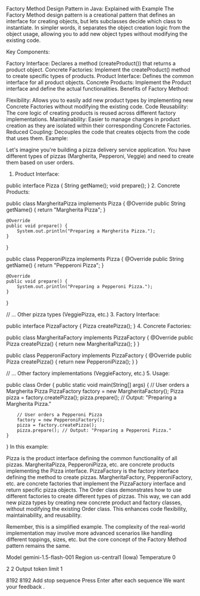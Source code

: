 Factory Method Design Pattern in Java: Explained with Example
The Factory Method design pattern is a creational pattern that defines an interface for creating objects, but lets subclasses decide which class to instantiate. In simpler words, it separates the object creation logic from the object usage, allowing you to add new object types without modifying the existing code.

Key Components:

Factory Interface: Declares a method (createProduct()) that returns a product object.
Concrete Factories: Implement the createProduct() method to create specific types of products.
Product Interface: Defines the common interface for all product objects.
Concrete Products: Implement the Product interface and define the actual functionalities.
Benefits of Factory Method:

Flexibility: Allows you to easily add new product types by implementing new Concrete Factories without modifying the existing code.
Code Reusability: The core logic of creating products is reused across different factory implementations.
Maintainability: Easier to manage changes in product creation as they are isolated within their corresponding Concrete Factories.
Reduced Coupling: Decouples the code that creates objects from the code that uses them.
Example:

Let's imagine you're building a pizza delivery service application. You have different types of pizzas (Margherita, Pepperoni, Veggie) and need to create them based on user orders.

1. Product Interface:

public interface Pizza {
    String getName();
    void prepare();
}
2. Concrete Products:

public class MargheritaPizza implements Pizza {
    @Override
    public String getName() {
        return "Margherita Pizza";
    }

    @Override
    public void prepare() {
        System.out.println("Preparing a Margherita Pizza.");
    }
}

public class PepperoniPizza implements Pizza {
    @Override
    public String getName() {
        return "Pepperoni Pizza";
    }

    @Override
    public void prepare() {
        System.out.println("Preparing a Pepperoni Pizza.");
    }
}

// ... Other pizza types (VeggiePizza, etc.)
3. Factory Interface:

public interface PizzaFactory {
    Pizza createPizza();
}
4. Concrete Factories:

public class MargheritaFactory implements PizzaFactory {
    @Override
    public Pizza createPizza() {
        return new MargheritaPizza();
    }
}

public class PepperoniFactory implements PizzaFactory {
    @Override
    public Pizza createPizza() {
        return new PepperoniPizza();
    }
}

// ... Other factory implementations (VeggieFactory, etc.)
5. Usage:

public class Order {
    public static void main(String[] args) {
        // User orders a Margherita Pizza
        PizzaFactory factory = new MargheritaFactory();
        Pizza pizza = factory.createPizza();
        pizza.prepare(); // Output: "Preparing a Margherita Pizza."

        // User orders a Pepperoni Pizza
        factory = new PepperoniFactory();
        pizza = factory.createPizza();
        pizza.prepare(); // Output: "Preparing a Pepperoni Pizza."
    }
}
In this example:

Pizza is the product interface defining the common functionality of all pizzas.
MargheritaPizza, PepperoniPizza, etc. are concrete products implementing the Pizza interface.
PizzaFactory is the factory interface defining the method to create pizzas.
MargheritaFactory, PepperoniFactory, etc. are concrete factories that implement the PizzaFactory interface and return specific pizza objects.
The Order class demonstrates how to use different factories to create different types of pizzas.
This way, we can add new pizza types by creating new concrete product and factory classes, without modifying the existing Order class. This enhances code flexibility, maintainability, and reusability.

Remember, this is a simplified example. The complexity of the real-world implementation may involve more advanced scenarios like handling different toppings, sizes, etc. but the core concept of the Factory Method pattern remains the same.

Model
gemini-1.5-flash-001
Region 
us-central1 (Iowa)
Temperature 
0

2
2
Output token limit 
1

8192
8192
Add stop sequence
Press Enter after each sequence
We want your feedback .

